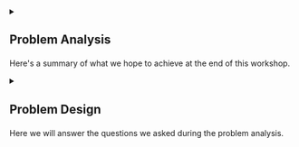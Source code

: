 <details>
<summary>
<h2>

Problem Analysis
</h2>

Here's a summary of what we hope to achieve at the end of this workshop.
</summary>
<p>

The purpose of this workshop is to create an NFT auction and get bidders to race to get the highest bid with a limited amount of time.

Let's breakdown some concepts that we need to understand before we ask critical questions.

<ol>

<li>

<h4>

[Blockchain](https://en.wikipedia.org/wiki/Blockchain)

</h4>

A [blockchain](https://en.wikipedia.org/wiki/Blockchain) is a distributed ledger that records transactions in a series of blocks. The series of blocks are linked together using [Merkel Tree](https://en.wikipedia.org/wiki/Merkle_tree) where each block has a link to the previous block.
What makes blockchain unique is that they use [consensus](https://www.geeksforgeeks.org/consensus-algorithms-in-blockchain/) which means each participant peer can confirm the validity of the blockchain.

</li>

<li>
<h4>

[BlockHeight](https://www.investopedia.com/terms/b/block-height.asp#:~:text=Block%20height%20refers%20to%20a,size%20or%20time%20in%20existence.)
</h4>

[BlockHeight](https://www.investopedia.com/terms/b/block-height.asp#:~:text=Block%20height%20refers%20to%20a,size%20or%20time%20in%20existence.) keeps count of all the number of blocks that have been mined since the beginning of the blockchain. Since each block can be mined at an approximate amount of time, the block height can be used to measure the auction time.

</li>

<li>
<h4>

[Auction](https://www.google.com/search?q=what+is+an+auction&oq=what+is+an+auction&aqs=chrome..69i57j0i512l9.5560j0j4&sourceid=chrome&ie=UTF-8)
</h4>

An auction is a public sale where the item being auctioned by the `auctioneer` goes to the highest `bidder` after a certain amount of time limit.

</li>

<li>
<h4>

[Decentralized App](https://en.wikipedia.org/wiki/Decentralized_application)
</h4>

Decentralized applications are immutable, operate autonomously, and are not tied to a single entity. They run on the blockchain using consensus algorithms to force all participants to agree.
</li>

</ol>
</p>

<ol>
<li>

<h3>

[Objectives.]()
</h3>
Let's run through the objectives :

1. We need to create a Decentralized application and publish it to a blockchain.

2. The decentralized application should be able to conduct a successful auction in consensus.

3. The decentralized application should be able to autonomously moderate the auction and ensure fairness and honesty amongst all the participants.

</p>

</li>

<li>
<p>

<h3 id="expected-output">


[Expected Output](#ExpectedOutput) 

</h3>

We expect the decentralized application to : 

- Announce a winner at the end of the auction, 

- Transfer the NFT to the winner.

- Transfer the highest bid to the auctioneer.
</p>
</li>

<li>

<p>
<h3>

[Expected Input.]()
</h3>

We expect the decentralized application to handle : 

- A NFT to be sent to the decentralized app.

- A NFT price

- An auction duration.

- A NFT bid.
</p>    

</li>

<li>
<p>
<h3>

[Expected Processes for a Successful Auction.]()
</h3>

In order to achieve a successful auction, the decentralized app needs a few processes to be done : 

1. We need an auctioneer to create a new contract/DAPP.

2. We need an auctioneer to make the NFT being auctioned known to the contract.

3. Once the auctioneer sends the NFT to the contract, the auction is ready to start.

4. A bidder must  `OPT-IN` the contract/DAPP and accept the NFT token.

5. For a bidder to make a successful bid, the bid must be placed on time and the amount should be larger than the last bid.

6. The auction should continue until the timeout hits.

7. If timeout hits, the NFT should be sent to the highest bidder and the highest bid should be sent to auctioneer.

8. The decentralized app should exit and self-destruct if it has no NFT and the contract balance is 0.
</p>
</li>

<li>
<p>
<h3>

[Analyzing the Scope of the Problem.]()
</h3>

Based on what we have touched so far, we can now assess the possibilities and the limitations that will be encountered in the process of creating a successful auction. In order to get a clear understanding of the problem, let's break down our program into specifics by asking key questions :

1. What modules will we use to create and compile the program ?

2. Who will be involved in executing the contract ?

3. What tasks should be completed to make a successful auction ?

4. What data types will be used to hold program information ?

5. What functions can we use to help the actors participate ?

6. What algorithms can we use to run an honest auction ?
</p>
</li>
</ol>
</details>

<details>
<summary>
<h2>

Problem Design
</h2>

Here we will answer the questions we asked during the problem analysis.
</summary>
<p>

The purpose of this workshop is to create an NFT auction and get bidders to race to get the highest bid with a limited amount of time.

Let's breakdown some questions we need to answer before we can design the DAPP.

<ol>

<li>

<details>
<summary>
<h3>

Which programming language will we use to create our DAPP ?
</h3>

[Reach](https://docs.reach.sh/#reach-top) is a domain specific language for building decentralized applications. The [Reach Module](https://docs.reach.sh/rsh/module/) is a `.rsh` file that contains the DAPP that can run on multiple blockchain platforms.
</summary>

<ol>
<li>
<details>
<summary>
<h5>

[Reach Module](https://docs.reach.sh/rsh/module/)
</h5>

The [Reach Module](https://docs.reach.sh/rsh/module/) must begin with a `version type` as it's first line and stored in a `index.rsh` file.
</summary>
<p>

> index.rsh

```javascript
'reach 0.1';
```

> [Reach Syntax](https://docs.reach.sh/model/#ref-model-syntax) is written in **JavaScript** syntax .
</p>
</details>

</li>

<li>
<details>
<summary>
<h5>

[Reach App](https://docs.reach.sh/rsh/module/#ref-programs-module-exprs).
</h5>

The [Reach App](https://docs.reach.sh/rsh/module/#ref-programs-module-exprs) specifies the DAPP in it's entirety. It is the body of the DAPP.
</summary>
<p>

Reach uses [Module-level Identifiers](https://docs.reach.sh/rsh/module/#ref-programs-export) such as [export](https://docs.reach.sh/rsh/module/#ref-programs-export) to identify the module to be compiled.

> index.rsh

```javascript
export const main = Reach.App(() => {
    //DAPP body.
})
```

> All the functions we want to perform will go into the `main` function.
</p>
</details>

</li>

<li>
<details>
<summary>
<h5>

[Reach Participant](https://docs.reach.sh/rsh/module/#ref-programs-module-exprs).
</h5>

A [Participant](https://docs.reach.sh/model/#term_participant) is a logical actor who takes part in a DAPP and is associated with an address on the consensus network. A Reach participant is capable of persistently storing data on the local state. 
</summary>
<p>

> index.rsh

```javascript
export const main = Reach.App(() => {
    //DAPP body.
    const Auctioneer = Participant('Auctioneer', {
        //Auctioneer body
    });
})
```

> All the functions that will be necessary for the `auctioneer` to perform will be put inside the `Auctioneer body`.
</p>
</details>

</li>

<li>
<details>
<summary>
<h5>

[Reach API](https://docs.reach.sh/rsh/appinit/#rsh_API).
</h5>

A [Reach API](https://docs.reach.sh/rsh/appinit/#rsh_API) is group of [Reach Participant](https://docs.reach.sh/rsh/module/#ref-programs-module-exprs) who are racing to achieve the same goal in a DAPP.
</summary>
<p>

> index.rsh

```javascript
export const main = Reach.App(() => {
    //DAPP body.
    const Bidder = API('Bidder', {
        //Bidder interface.
    });
})
```
> A main difference between a  `Reach Participant` and a `Reach API` is that a `Reach API` can be called from the actors` frontend.

> All the functions that will be necessary for the `bidder` to perform will be put inside the `Bidder Interface`.
</p>
</details>

</li>

</ol>

</details>

</li>

<li>

<details>
<summary>
<h3>

Which data types will we use in our DAPP to hold information ?
</h3>

We can use reach [Types](https://docs.reach.sh/rsh/compute/#ref-programs-types) as guidance to choose which types we can use to represent our data.
</summary>

If we go back to our [problem analysis](/1.ProblemAnalysis.md), we can take a look at our expected input and our expected output and try to convert all that information to [Reach Types.](https://docs.reach.sh/rsh/compute/#ref-programs-types)
<ol>
<li>
<details>
<summary>
<h4>
<a href="#expected-output"> 

Output
</a>
</h4>

The [Reach Module](https://docs.reach.sh/rsh/module/) must begin with a `version type` as it's first line and stored in a `index.rsh` file.
</summary>
<p>

> index.rsh

```javascript
'reach 0.1';
```

> [Reach Syntax](https://docs.reach.sh/model/#ref-model-syntax) is written in **JavaScript** syntax .
</p>
</details>

</li>

<li>
<details>
<summary>
<h5>

[Reach App](https://docs.reach.sh/rsh/module/#ref-programs-module-exprs).
</h5>

The [Reach App](https://docs.reach.sh/rsh/module/#ref-programs-module-exprs) specifies the DAPP in it's entirety. It is the body of the DAPP.
</summary>
<p>

Reach uses [Module-level Identifiers](https://docs.reach.sh/rsh/module/#ref-programs-export) such as [export](https://docs.reach.sh/rsh/module/#ref-programs-export) to identify the module to be compiled.

> index.rsh

```javascript
export const main = Reach.App(() => {
    //DAPP body.
})
```

> All the functions we want to perform will go into the `main` function.
</p>
</details>

</li>

<li>
<details>
<summary>
<h5>

[Reach Participant](https://docs.reach.sh/rsh/module/#ref-programs-module-exprs).
</h5>

A [Participant](https://docs.reach.sh/model/#term_participant) is a logical actor who takes part in a DAPP and is associated with an address on the consensus network. A Reach participant is capable of persistently storing data on the local state. 
</summary>
<p>

> index.rsh

```javascript
export const main = Reach.App(() => {
    //DAPP body.
    const Auctioneer = Participant('Auctioneer', {
        //Auctioneer body
    });
})
```

> All the functions that will be necessary for the `auctioneer` to perform will be put inside the `Auctioneer body`.
</p>
</details>

</li>

<li>
<details>
<summary>
<h5>

[Reach API](https://docs.reach.sh/rsh/appinit/#rsh_API).
</h5>

A [Reach API](https://docs.reach.sh/rsh/appinit/#rsh_API) is group of [Reach Participant](https://docs.reach.sh/rsh/module/#ref-programs-module-exprs) who are racing to achieve the same goal in a DAPP.
</summary>
<p>

> index.rsh

```javascript
export const main = Reach.App(() => {
    //DAPP body.
    const Bidder = API('Bidder', {
        //Bidder interface.
    });
})
```
> A main difference between a  `Reach Participant` and a `Reach API` is that a `Reach API` can be called from the actors` frontend.

> All the functions that will be necessary for the `bidder` to perform will be put inside the `Bidder Interface`.
</p>
</details>

</li>

</ol>

</details>

</li>

</ol>

</p>
</details>
